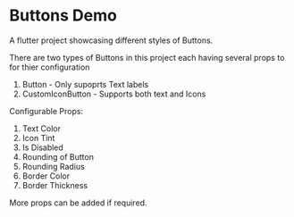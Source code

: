 # Buttons Demo
A flutter project showcasing different styles of Buttons.

There are two types of Buttons in this project each having several props to for thier configuration

1. Button - Only supoprts Text labels
2. CustomIconButton - Supports both text and Icons

Configurable Props:
1. Text Color
2. Icon Tint
3. Is Disabled
4. Rounding of Button
5. Rounding Radius
6. Border Color
7. Border Thickness

More props can be added if required.
